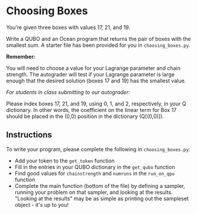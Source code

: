 # Choosing Boxes

You're given three boxes with values 17, 21, and 19.

Write a QUBO and an Ocean program that returns the pair of boxes with the
smallest sum.  A starter file has been provided for you in
``choosing_boxes.py``.

**Remember:**

You will need to choose a value for your Lagrange parameter and chain strength.
The autograder will test if your Lagrange parameter is large enough that the
desired solution (boxes 17 and 19) has the smallest value.

*For students in class submitting to our autograder:*

Please index boxes 17, 21, and 19, using 0, 1, and 2, respectively, in your Q
dictionary.  In other words, the coefficient on the linear term for Box 17
should be placed in the (0,0) position in the dictionary (Q[(0,0)]).

## Instructions

To write your program, please complete the following in `choosing_boxes.py`:

- Add your token to the ``get_token`` function
- Fill in the entries in your QUBO dictionary in the ``get_qubo`` function
- Find good values for ``chainstrength`` and ``numruns`` in the ``run_on_qpu``
  function
- Complete the main function (bottom of the file) by defining a sampler,
  running your problem on that sampler, and looking at the results.  "Looking
at the results" may be as simple as printing out the sampleset object - it's up
to you!
